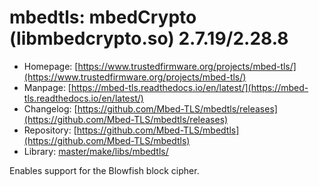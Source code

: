 # mbedtls: mbedCrypto (libmbedcrypto.so) 2.7.19/2.28.8
 - Homepage: [https://www.trustedfirmware.org/projects/mbed-tls/](https://www.trustedfirmware.org/projects/mbed-tls/)
 - Manpage: [https://mbed-tls.readthedocs.io/en/latest/](https://mbed-tls.readthedocs.io/en/latest/)
 - Changelog: [https://github.com/Mbed-TLS/mbedtls/releases](https://github.com/Mbed-TLS/mbedtls/releases)
 - Repository: [https://github.com/Mbed-TLS/mbedtls](https://github.com/Mbed-TLS/mbedtls)
 - Library: [master/make/libs/mbedtls/](https://github.com/Freetz-NG/freetz-ng/tree/master/make/libs/mbedtls/)

Enables support for the Blowfish block cipher.
